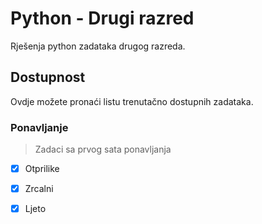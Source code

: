 # Python - Drugi razred
Rješenja python zadataka drugog razreda. 

## Dostupnost
Ovdje možete pronaći listu trenutačno dostupnih zadataka.
### Ponavljanje
> Zadaci sa prvog sata ponavljanja

- [X] Otprilike
- [X] Zrcalni
- [X] Ljeto


